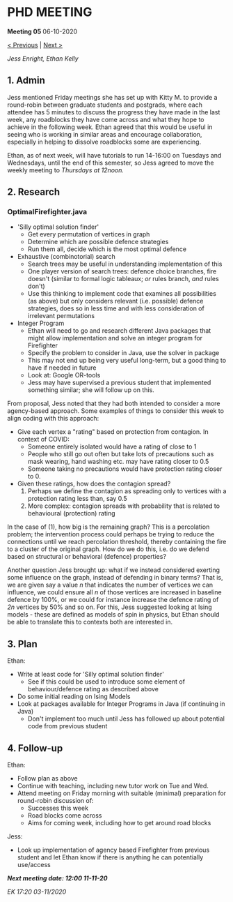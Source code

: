 # PHD MEETING

__Meeting 05__
06-10-2020

[< Previous](04_27-10-20.md) | [Next >](06_12-11-20.md)

_Jess Enright,_
_Ethan Kelly_


## 1. Admin

Jess mentioned Friday meetings she has set up with Kitty M. to provide a round-robin between graduate students and postgrads, where each attendee has 5 minutes to discuss the progress they have made in the last week, any roadblocks they have come across and what they hope to achieve in the following week. Ethan agreed that this would be useful in seeing who is working in similar areas and encourage collaboration, especially in helping to dissolve roadblocks some are experiencing.

Ethan, as of next week, will have tutorials to run 14-16:00 on Tuesdays and Wednesdays, until the end of this semester, so Jess agreed to move the weekly meeting to _Thursdays at 12noon._


## 2. Research

### OptimalFirefighter.java

* 'Silly optimal solution finder'
  * Get every permutation of vertices in graph
  * Determine which are possible defence strategies
  * Run them all, decide which is the most optimal defence
* Exhaustive (combinotorial) search
  * Search trees may be useful in understanding implementation of this
  * One player version of search trees: defence choice branches, fire doesn't (similar to formal logic tableaux; _or_ rules branch, _and_ rules don't)
  * Use this thinking to implement code that examines all possibilities (as above) but only considers relevant (i.e. possible) defence strategies, does so in less time and with less consideration of irrelevant permutations
* Integer Program
  * Ethan will need to go and research different Java packages that might allow implementation and solve an integer program for Firefighter
  * Specify the problem to consider in Java, use the solver in package
  * This may not end up being very useful long-term, but a good thing to have if needed in future
  * Look at: Google OR-tools
  * Jess may have supervised a previous student that implemented something similar; she will follow up on this.
  
From proposal, Jess noted that they had both intended to consider a more agency-based approach. Some examples of things to consider this week to align coding with this approach:
* Give each vertex a "rating" based on protection from contagion. In context of COVID:
  * Someone entirely isolated would have a rating of close to 1
  * People who still go out often but take lots of precautions such as mask wearing, hand washing etc. may have rating closer to 0.5
  * Someone taking no precautions would have protection rating closer to 0.
* Given these ratings, how does the contagion spread?
  1. Perhaps we define the contagion as spreading only to vertices with a protection rating less than, say 0.5
  2. More complex: contagion spreads with probability that is related to behavioural (protection) rating
  
In the case of (1), how big is the remaining graph? This is a percolation problem; the intervention process could perhaps be trying to reduce the connections until we reach percolation threshold, thereby containing the fire to a cluster of the original graph. How do we do this, i.e. do we defend based on structural or behavioral (defence) properties?

Another question Jess brought up: what if we instead considered exerting some influence on the graph, instead of defending in binary terms? That is, we are given say a value _n_ that indicates the number of vertices we can influence, we could ensure all _n_ of those vertices are increased in baseline defence by 100%, or we could for instance increase the defence rating of _2n_ vertices by 50% and so on. For this, Jess suggested looking at Ising models - these are defined as models of spin in physics, but Ethan should be able to translate this to contexts both are interested in.


## 3. Plan
Ethan:
* Write at least code for 'Silly optimal solution finder'
  * See if this could be used to introduce some element of behaviour/defence rating as described above
* Do some initial reading on Ising Models
* Look at packages available for Integer Programs in Java (if continuing in Java)
  * Don't implement too much until Jess has followed up about potential code from previous student

## 4. Follow-up

Ethan:
* Follow plan as above
* Continue with teaching, including new tutor work on Tue and Wed.
* Attend meeting on Friday morning with suitable (minimal) preparation for round-robin discussion of:
  * Successes this week
  * Road blocks come across
  * Aims for coming week, including how to get around road blocks

Jess:
* Look up implementation of agency based Firefighter from previous student and let Ethan know if there is anything he can potentially use/access

**_Next meeting date: 12:00 11-11-20_**



_EK 17:20 03-11/2020_
